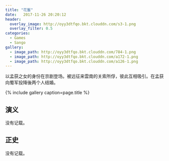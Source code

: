 ```yaml
---
title: "花鬘"
date:   2017-11-26 20:20:12
header:
  overlay_image: http://oyy3dtfqo.bkt.clouddn.com/s3-1.png
  overlay_filter: 0.5
categories:
  - Games
  - Sango
gallery:
  - image_path: http://oyy3dtfqo.bkt.clouddn.com/784-1.png
  - image_path: http://oyy3dtfqo.bkt.clouddn.com/a172-1.png
  - image_path: http://oyy3dtfqo.bkt.clouddn.com/a126-1.png
---
```


以孟获之女的身份在京剧登场。被远征来雲南的关索所俘，彼此互相吸引。在孟获向蜀军投降後两个人结婚。

{% include gallery caption=page.title %}

## 演义

没有记载。

## 正史

没有记载。